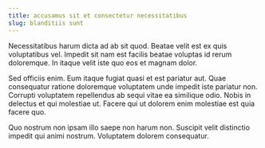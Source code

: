 ```yaml
---
title: accusamus sit et consectetur necessitatibus
slug: blanditiis sunt
---
```


Necessitatibus harum dicta ad ab sit quod. Beatae velit est ex quis voluptatibus vel. Impedit sit nam est facilis beatae voluptas id rerum doloremque. In itaque velit iste quo eos et magnam dolor.

Sed officiis enim. Eum itaque fugiat quasi et est pariatur aut. Quae consequatur ratione doloremque voluptatem unde impedit iste pariatur non. Corrupti voluptatem repellendus ab sequi vitae ea similique odio. Nobis in delectus et qui molestiae ut. Facere qui ut dolorem enim molestiae est quia facere quo.

Quo nostrum non ipsam illo saepe non harum non. Suscipit velit distinctio impedit qui animi nostrum. Voluptatem dolorem consequatur.
